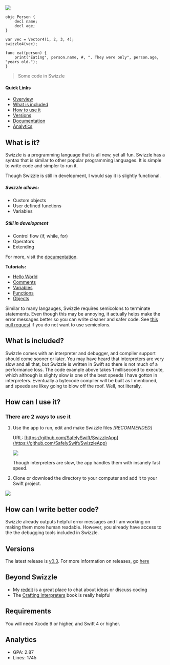 ![](https://github.com/SafelySwift/Swizzle/blob/master/Images/Swizzle%20Logo%20Wide.png)

```
objc Person {
    decl name;
    decl age;
}

var vec = Vector4(1, 2, 3, 4);
swizzle4(vec);

func eat(person) {
    print("Eating", person.name, #, ". They were only", person.age, "years old.");
}
```
> Some code in Swizzle

#### Quick Links

- [Overview](https://github.com/SafelySwift/Swizzle/blob/master/README.md#what-is-it)
- [What is included](https://github.com/SafelySwift/Swizzle/blob/master/README.md#what-is-included)
- [How to use it](https://github.com/SafelySwift/Swizzle/blob/master/README.md#how-can-i-use-it)
- [Versions](https://github.com/SafelySwift/Swizzle/blob/master/README.md#versions)
- [Documentation](https://github.com/SafelySwift/Swizzle/wiki)
- [Analytics](https://codebeat.co/projects/github-com-safelyswift-swizzle-master/report_classes/swift-StdLib/complexity_issues)

## What is it?

Swizzle is a programming language that is all new, yet all fun. Swizzle has a syntax that is similar to other popular programming languages. It is simple to write code and simpler to run it.

Though Swizzle is still in development, I would say it is slightly functional.

##### Swizzle allows:

- Custom objects
- User defined functions
- Variables

##### Still in development

- Control flow (if, while, for)
- Operators
- Extending

For more, visit the [documentation](https://github.com/SafelySwift/Swizzle/wiki).

**Tutorials:**
- [Hello World](https://github.com/SafelySwift/Swizzle/blob/gh-pages/Tutorials/Hello%20World%20(%231).md)
- [Comments](https://github.com/SafelySwift/Swizzle/blob/gh-pages/Tutorials/Comments%20(%232).md)
- [Variables](https://github.com/SafelySwift/Swizzle/blob/gh-pages/Tutorials/Variables%20(%233).md)
- [Functions](https://github.com/SafelySwift/Swizzle/blob/gh-pages/Tutorials/Functions%20(%234).md)
- [Objects](https://github.com/SafelySwift/Swizzle/blob/gh-pages/Tutorials/Objects%20(%235).md)

Similar to many langauges, Swizzle requires semicolons to terminate statements. Even though this may be annoying, it actually helps make the error messages better so you can write cleaner and safer code. See [this pull request](https://github.com/SafelySwift/Swizzle/pull/36) if you do not want to use semicolons.

## What is included?

Swizzle comes with an interpreter and debugger, and compiler support should come sooner or later. You may have heard that interpreters are very slow and all that, but Swizzle is written in Swift so there is not much of a performance loss. The code example above takes 1 millisecond to execute, which although is slighty slow is one of the best speeds I have gotton in interpreters. Eventually a bytecode compiler will be built as I mentioned, and speeds are likey going to blow off the roof. Well, not literally.

## How can I use it?

### There are 2 ways to use it

1. Use the app to run, edit and make Swizzle files _[RECOMMENDED]_

    URL: [https://github.com/SafelySwift/SwizzleApp](https://github.com/SafelySwift/SwizzleApp)

    ![](https://github.com/SafelySwift/Swizzle/blob/master/Images/Screen%20Shot%202019-01-06%20at%2012.02.03%20AM.png)
    
    Though interpreters are slow, the app handles them with insanely fast speed.

2. Clone or download the directory to your computer and add it to your Swift project.

  ![](https://github.com/SafelySwift/Swizzle/blob/master/Images/Screen%20Shot%202018-12-17%20at%209.20.42%20PM.png)

## How can I write better code?

Swizzle already outputs helpful error messages and I am working on making them more human readable. However, you already have access to the the debugging tools included in Swizzle.

## Versions

The latest release is [v0.3](https://github.com/SafelySwift/Swizzle/releases/tag/v0.3.0). For more information on releases, go [here](https://github.com/SafelySwift/Swizzle/releases)

## Beyond Swizzle

- My [reddit](https://www.reddit.com/user/SafelySwift) is a great place to chat about ideas or discuss coding
- The [Crafting Interpreters](http://craftinginterpreters.com) book is really helpful

## Requirements

You will need Xcode 9 or higher, and Swift 4 or higher.

## Analytics

- GPA: 2.87
- Lines: 1745
